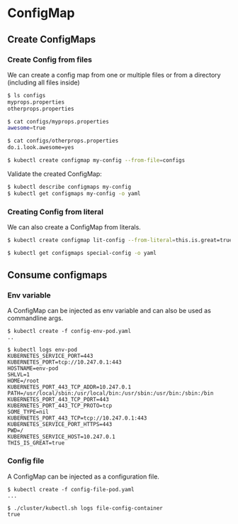 # ConfigMap

## Create ConfigMaps

### Create Config from files

We can create a config map from one or multiple files or from a directory (including all files inside)

```bash
$ ls configs
myprops.properties
otherprops.properties

$ cat configs/myprops.properties
awesome=true

$ cat configs/otherprops.properties
do.i.look.awesome=yes

$ kubectl create configmap my-config --from-file=configs
```

Validate the created ConfigMap:

```bash
$ kubectl describe configmaps my-config
$ kubectl get configmaps my-config -o yaml
```

### Creating Config from literal

We can also create a ConfigMap from literals.

```bash
$ kubectl create configmap lit-config --from-literal=this.is.great=true --from-literal=some.type=nil

$ kubectl get configmaps special-config -o yaml
```

## Consume configmaps

### Env variable

A ConfigMap can be injected as env variable and can also be used as commandline args.

```
$ kubectl create -f config-env-pod.yaml
..

$ kubectl logs env-pod
KUBERNETES_SERVICE_PORT=443
KUBERNETES_PORT=tcp://10.247.0.1:443
HOSTNAME=env-pod
SHLVL=1
HOME=/root
KUBERNETES_PORT_443_TCP_ADDR=10.247.0.1
PATH=/usr/local/sbin:/usr/local/bin:/usr/sbin:/usr/bin:/sbin:/bin
KUBERNETES_PORT_443_TCP_PORT=443
KUBERNETES_PORT_443_TCP_PROTO=tcp
SOME_TYPE=nil
KUBERNETES_PORT_443_TCP=tcp://10.247.0.1:443
KUBERNETES_SERVICE_PORT_HTTPS=443
PWD=/
KUBERNETES_SERVICE_HOST=10.247.0.1
THIS_IS_GREAT=true
```

### Config file

A ConfigMap can be injected as a configuration file.

```
$ kubectl create -f config-file-pod.yaml
...

$ ./cluster/kubectl.sh logs file-config-container
true
```
